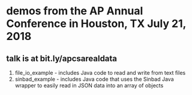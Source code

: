 # demos from the AP Annual Conference in Houston, TX July 21, 2018
## talk is at bit.ly/apcsarealdata

1. file_io_example - includes Java code to read and write from text files
2. sinbad_example - includes Java code that uses the Sinbad Java wrapper to easily read in JSON data into an array of objects
